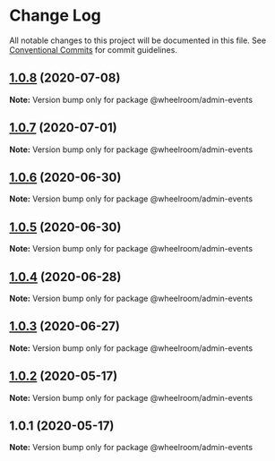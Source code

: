 # Change Log

All notable changes to this project will be documented in this file.
See [Conventional Commits](https://conventionalcommits.org) for commit guidelines.

## [1.0.8](https://github.com/wheelroom/wheelroom/compare/@wheelroom/admin-events@1.0.7...@wheelroom/admin-events@1.0.8) (2020-07-08)

**Note:** Version bump only for package @wheelroom/admin-events





## [1.0.7](https://github.com/wheelroom/wheelroom/compare/@wheelroom/admin-events@1.0.6...@wheelroom/admin-events@1.0.7) (2020-07-01)

**Note:** Version bump only for package @wheelroom/admin-events





## [1.0.6](https://github.com/wheelroom/wheelroom/compare/@wheelroom/admin-events@1.0.5...@wheelroom/admin-events@1.0.6) (2020-06-30)

**Note:** Version bump only for package @wheelroom/admin-events





## [1.0.5](https://github.com/wheelroom/wheelroom/compare/@wheelroom/admin-events@1.0.4...@wheelroom/admin-events@1.0.5) (2020-06-30)

**Note:** Version bump only for package @wheelroom/admin-events





## [1.0.4](https://github.com/wheelroom/wheelroom/compare/@wheelroom/admin-events@1.0.3...@wheelroom/admin-events@1.0.4) (2020-06-28)

**Note:** Version bump only for package @wheelroom/admin-events





## [1.0.3](https://github.com/wheelroom/wheelroom/compare/@wheelroom/admin-events@1.0.2...@wheelroom/admin-events@1.0.3) (2020-06-27)

**Note:** Version bump only for package @wheelroom/admin-events





## [1.0.2](https://github.com/wheelroom/wheelroom/compare/@wheelroom/admin-events@1.0.1...@wheelroom/admin-events@1.0.2) (2020-05-17)

**Note:** Version bump only for package @wheelroom/admin-events





## 1.0.1 (2020-05-17)

**Note:** Version bump only for package @wheelroom/admin-events
